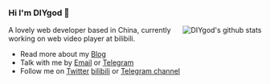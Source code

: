 ### Hi I'm DIYgod 👋

<img align="right" src="https://github-readme-stats.vercel.app/api?username=diygod&show_icons=true&icon_color=0366d6&bg_color=ffffff&hide_title=true&hide=contribs&include_all_commits=true" alt="DIYgod's github stats"/>

A lovely web developer based in China, currently working on web video player at bilibili.

- Read more about my [Blog](https://diygod.me/)
- Talk with me by [Email](mailto:diydgod@gmail.com) or [Telegram](https://t.me/DIYgod)
- Follow me on [Twitter](https://twitter.com/DIYgod) [bilibili](https://space.bilibili.com/2267573) or [Telegram channel](https://t.me/awesomeDIYgod)
